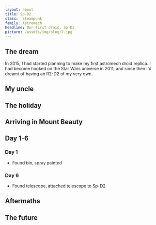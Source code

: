 ```yaml
---
layout: about
title: Sp-D2
class: 	Steampunk
family: Astromech
headline: Our first droid, Sp-D2
picture: /assets/img/blog/7.jpg
---
```


## The dream
In 2015, I had started planning to make my first astromech droid replica. I had become hooked on the Star Wars universe in 2011, and since then I'd dreamt of having an R2-D2 of my very own.

## My uncle

## The holiday

## Arriving in Mount Beauty

## Day 1-6
### Day 1
* Found bin, spray painted
### Day 6
* Found telescope, attached telescope to Sp-D2
## Aftermaths

## The future
